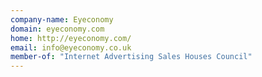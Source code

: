 ```yaml
---
company-name: Eyeconomy
domain: eyeconomy.com
home: http://eyeconomy.com/
email: info@eyeconomy.co.uk
member-of: "Internet Advertising Sales Houses Council"
---
```





